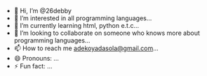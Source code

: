 - 👋 Hi, I’m @26debby
- 👀 I’m interested in all programming languages...
- 🌱 I’m currently learning html, python e.t.c...
- 💞️ I’m looking to collaborate on someone who knows more about programming languages...
- 📫 How to reach me adekoyadasola@gmail.com...
- 😄 Pronouns: ...
- ⚡ Fun fact: ...

<!---
26debby/26debby is a ✨ special ✨ repository because its `README.md` (this file) appears on your GitHub profile.
You can click the Preview link to take a look at your changes.
--->
